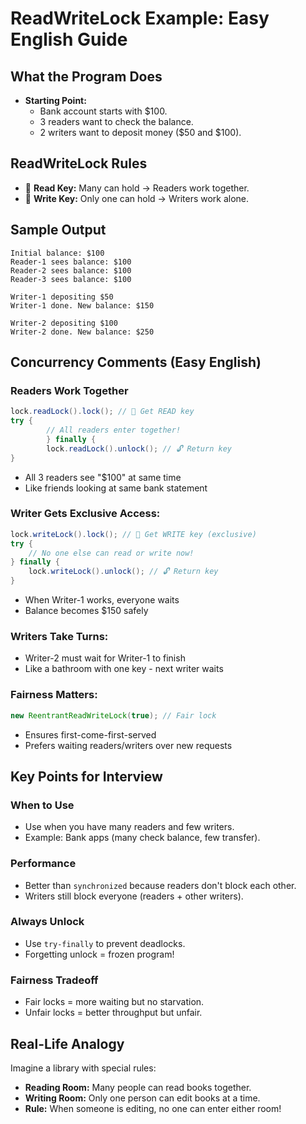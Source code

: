 # ReadWriteLock Example: Easy English Guide

## What the Program Does

- **Starting Point:**
    - Bank account starts with \$100.
    - 3 readers want to check the balance.
    - 2 writers want to deposit money (\$50 and \$100).

## ReadWriteLock Rules

- 🔑 **Read Key:** Many can hold → Readers work together.
- 🔑 **Write Key:** Only one can hold → Writers work alone.

## Sample Output

```
Initial balance: $100
Reader-1 sees balance: $100
Reader-2 sees balance: $100
Reader-3 sees balance: $100

Writer-1 depositing $50
Writer-1 done. New balance: $150

Writer-2 depositing $100
Writer-2 done. New balance: $250
```

## Concurrency Comments (Easy English)
### Readers Work Together

```java
lock.readLock().lock(); // 🔑 Get READ key
try {
        // All readers enter together!
        } finally {
        lock.readLock().unlock(); // 🔓 Return key
}
```
- All 3 readers see "$100" at same time
- Like friends looking at same bank statement

### Writer Gets Exclusive Access:
```java
lock.writeLock().lock(); // 🔑 Get WRITE key (exclusive)
try {
    // No one else can read or write now!
} finally {
    lock.writeLock().unlock(); // 🔓 Return key
}
```
- When Writer-1 works, everyone waits
- Balance becomes $150 safely

### Writers Take Turns:
- Writer-2 must wait for Writer-1 to finish
- Like a bathroom with one key - next writer waits

### Fairness Matters:
``` java
new ReentrantReadWriteLock(true); // Fair lock
```
- Ensures first-come-first-served
- Prefers waiting readers/writers over new requests

## Key Points for Interview

### When to Use
- Use when you have many readers and few writers.
- Example: Bank apps (many check balance, few transfer).

### Performance
- Better than `synchronized` because readers don't block each other.
- Writers still block everyone (readers + other writers).

### Always Unlock
- Use `try-finally` to prevent deadlocks.
- Forgetting unlock = frozen program!

### Fairness Tradeoff
- Fair locks = more waiting but no starvation.
- Unfair locks = better throughput but unfair.

## Real-Life Analogy

Imagine a library with special rules:
- **Reading Room:** Many people can read books together.
- **Writing Room:** Only one person can edit books at a time.
- **Rule:** When someone is editing, no one can enter either room!